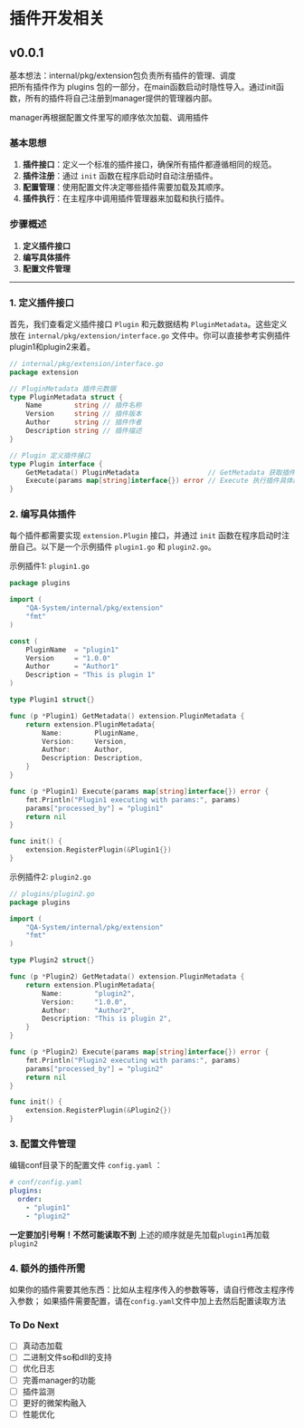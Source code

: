 # 插件开发相关

v0.0.1  
-
基本想法：internal/pkg/extension包负责所有插件的管理、调度  
把所有插件作为 plugins 包的一部分，在main函数启动时隐性导入。通过init函数，所有的插件将自己注册到manager提供的管理器内部。

manager再根据配置文件里写的顺序依次加载、调用插件


### 基本思想
1. **插件接口**：定义一个标准的插件接口，确保所有插件都遵循相同的规范。
2. **插件注册**：通过 `init` 函数在程序启动时自动注册插件。
3. **配置管理**：使用配置文件决定哪些插件需要加载及其顺序。
4. **插件执行**：在主程序中调用插件管理器来加载和执行插件。

### 步骤概述

1. **定义插件接口**
2. **编写具体插件**
3. **配置文件管理**

---

### 1. 定义插件接口

首先，我们查看定义插件接口 `Plugin` 和元数据结构 `PluginMetadata`。这些定义放在 `internal/pkg/extension/interface.go` 文件中。你可以直接参考实例插件plugin1和plugin2来着。

```go
// internal/pkg/extension/interface.go
package extension

// PluginMetadata 插件元数据
type PluginMetadata struct {
    Name        string // 插件名称
    Version     string // 插件版本
    Author      string // 插件作者
    Description string // 插件描述
}

// Plugin 定义插件接口
type Plugin interface {
    GetMetadata() PluginMetadata                 // GetMetadata 获取插件元数据
    Execute(params map[string]interface{}) error // Execute 执行插件具体的功能
}
```

### 2. 编写具体插件

每个插件都需要实现 `extension.Plugin` 接口，并通过 `init` 函数在程序启动时注册自己。以下是一个示例插件 `plugin1.go` 和 `plugin2.go`。

示例插件1: `plugin1.go`

```go
package plugins

import (
	"QA-System/internal/pkg/extension"
	"fmt"
)

const (
	PluginName  = "plugin1"
	Version     = "1.0.0"
	Author      = "Author1"
	Description = "This is plugin 1"
)

type Plugin1 struct{}

func (p *Plugin1) GetMetadata() extension.PluginMetadata {
	return extension.PluginMetadata{
		Name:        PluginName,
		Version:     Version,
		Author:      Author,
		Description: Description,
	}
}

func (p *Plugin1) Execute(params map[string]interface{}) error {
	fmt.Println("Plugin1 executing with params:", params)
	params["processed_by"] = "plugin1"
	return nil
}

func init() {
	extension.RegisterPlugin(&Plugin1{})
}
```

示例插件2: `plugin2.go`

```go
// plugins/plugin2.go
package plugins

import (
    "QA-System/internal/pkg/extension"
    "fmt"
)

type Plugin2 struct{}

func (p *Plugin2) GetMetadata() extension.PluginMetadata {
    return extension.PluginMetadata{
        Name:        "plugin2",
        Version:     "1.0.0",
        Author:      "Author2",
        Description: "This is plugin 2",
    }
}

func (p *Plugin2) Execute(params map[string]interface{}) error {
    fmt.Println("Plugin2 executing with params:", params)
    params["processed_by"] = "plugin2"
    return nil
}

func init() {
    extension.RegisterPlugin(&Plugin2{})
}
```

### 3. 配置文件管理

编辑conf目录下的配置文件 `config.yaml` ：

```yaml
# conf/config.yaml
plugins:
  order:
    - "plugin1"
    - "plugin2"
```
**一定要加引号啊！不然可能读取不到** 
上述的顺序就是先加载```plugin1```再加载```plugin2```

### 4. 额外的插件所需

如果你的插件需要其他东西：比如从主程序传入的参数等等，请自行修改主程序传入参数；
如果插件需要配置，请在```config.yaml```文件中加上去然后配置读取方法

### To Do Next

- [ ] 真动态加载
- [ ] 二进制文件so和dll的支持
- [ ] 优化日志
- [ ] 完善manager的功能
- [ ] 插件监测
- [ ] 更好的微架构融入
- [ ] 性能优化